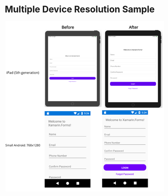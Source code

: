 # Multiple Device Resolution Sample

<p align="center">
<img width="500" height:"900" src="sample.png" title="Sample"/>
</p>
